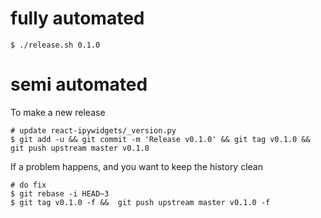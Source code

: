 
# fully automated

    $ ./release.sh 0.1.0

# semi automated
To make a new release
```
# update react-ipywidgets/_version.py
$ git add -u && git commit -m 'Release v0.1.0' && git tag v0.1.0 && git push upstream master v0.1.0
```


If a problem happens, and you want to keep the history clean
```
# do fix
$ git rebase -i HEAD~3
$ git tag v0.1.0 -f &&  git push upstream master v0.1.0 -f
```
